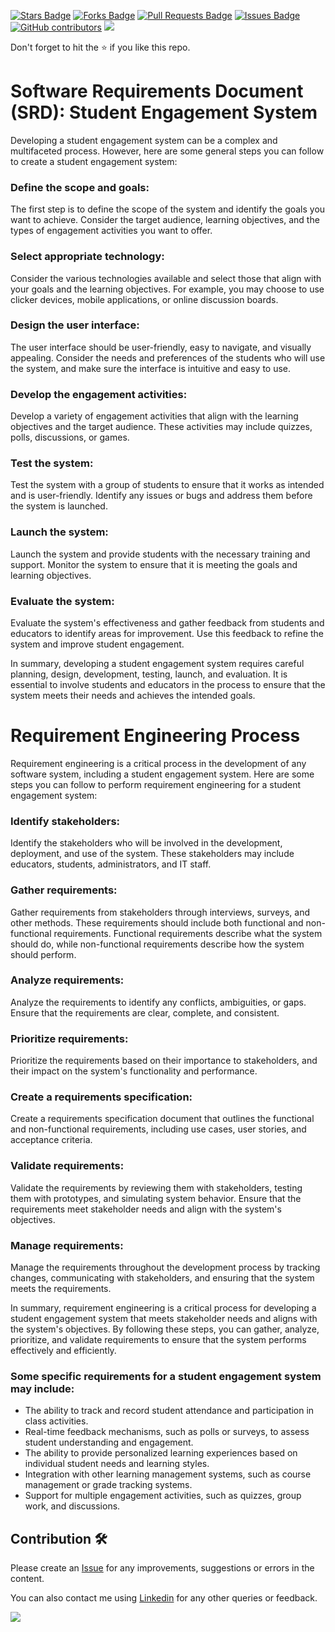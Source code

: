 <a href="https://github.com/drshahizan/software-engineering/stargazers"><img src="https://img.shields.io/github/stars/drshahizan/software-engineering" alt="Stars Badge"/></a>
<a href="https://github.com/drshahizan/software-engineering/network/members"><img src="https://img.shields.io/github/forks/drshahizan/software-engineering" alt="Forks Badge"/></a>
<a href="https://github.com/drshahizan/software-engineering/pulls"><img src="https://img.shields.io/github/issues-pr/drshahizan/software-engineering" alt="Pull Requests Badge"/></a>
<a href="https://github.com/drshahizan/software-engineering"><img src="https://img.shields.io/github/issues/drshahizan/software-engineering" alt="Issues Badge"/></a>
<a href="https://github.com/drshahizan/software-engineering/graphs/contributors"><img alt="GitHub contributors" src="https://img.shields.io/github/contributors/drshahizan/software-engineering?color=2b9348"></a>
![](https://visitor-badge.glitch.me/badge?page_id=drshahizan/software-engineering)

Don't forget to hit the :star: if you like this repo.

# Software Requirements Document (SRD): Student Engagement System
Developing a student engagement system can be a complex and multifaceted process. However, here are some general steps you can follow to create a student engagement system:

### Define the scope and goals:
The first step is to define the scope of the system and identify the goals you want to achieve. Consider the target audience, learning objectives, and the types of engagement activities you want to offer.

### Select appropriate technology:
Consider the various technologies available and select those that align with your goals and the learning objectives. For example, you may choose to use clicker devices, mobile applications, or online discussion boards.

### Design the user interface:
The user interface should be user-friendly, easy to navigate, and visually appealing. Consider the needs and preferences of the students who will use the system, and make sure the interface is intuitive and easy to use.

### Develop the engagement activities:
Develop a variety of engagement activities that align with the learning objectives and the target audience. These activities may include quizzes, polls, discussions, or games.

### Test the system:
Test the system with a group of students to ensure that it works as intended and is user-friendly. Identify any issues or bugs and address them before the system is launched.

### Launch the system:
Launch the system and provide students with the necessary training and support. Monitor the system to ensure that it is meeting the goals and learning objectives.

### Evaluate the system:
Evaluate the system's effectiveness and gather feedback from students and educators to identify areas for improvement. Use this feedback to refine the system and improve student engagement.

In summary, developing a student engagement system requires careful planning, design, development, testing, launch, and evaluation. It is essential to involve students and educators in the process to ensure that the system meets their needs and achieves the intended goals.

# Requirement Engineering Process

Requirement engineering is a critical process in the development of any software system, including a student engagement system. Here are some steps you can follow to perform requirement engineering for a student engagement system:

### Identify stakeholders:
Identify the stakeholders who will be involved in the development, deployment, and use of the system. These stakeholders may include educators, students, administrators, and IT staff.

### Gather requirements:
Gather requirements from stakeholders through interviews, surveys, and other methods. These requirements should include both functional and non-functional requirements. Functional requirements describe what the system should do, while non-functional requirements describe how the system should perform.

### Analyze requirements:
Analyze the requirements to identify any conflicts, ambiguities, or gaps. Ensure that the requirements are clear, complete, and consistent.

### Prioritize requirements:
Prioritize the requirements based on their importance to stakeholders, and their impact on the system's functionality and performance.

### Create a requirements specification:
Create a requirements specification document that outlines the functional and non-functional requirements, including use cases, user stories, and acceptance criteria.

### Validate requirements:
Validate the requirements by reviewing them with stakeholders, testing them with prototypes, and simulating system behavior. Ensure that the requirements meet stakeholder needs and align with the system's objectives.

### Manage requirements:
Manage the requirements throughout the development process by tracking changes, communicating with stakeholders, and ensuring that the system meets the requirements.

In summary, requirement engineering is a critical process for developing a student engagement system that meets stakeholder needs and aligns with the system's objectives. By following these steps, you can gather, analyze, prioritize, and validate requirements to ensure that the system performs effectively and efficiently.

### Some specific requirements for a student engagement system may include:

- The ability to track and record student attendance and participation in class activities.
- Real-time feedback mechanisms, such as polls or surveys, to assess student understanding and engagement.
- The ability to provide personalized learning experiences based on individual student needs and learning styles.
- Integration with other learning management systems, such as course management or grade tracking systems.
- Support for multiple engagement activities, such as quizzes, group work, and discussions.

## Contribution 🛠️
Please create an [Issue](https://github.com/drshahizan/software-engineering/issues) for any improvements, suggestions or errors in the content.

You can also contact me using [Linkedin](https://www.linkedin.com/in/drshahizan/) for any other queries or feedback.

![](https://visitor-badge.glitch.me/badge?page_id=drshahizan)




